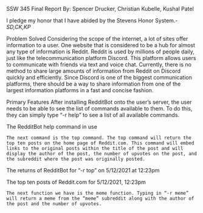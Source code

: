 
SSW 345 Final Report
By: Spencer Drucker, Christian Kubelle, Kushal Patel
 
I pledge my honor that I have abided by the Stevens Honor System.- *SD,CK,KP*





























Problem Solved
Considering the scope of the internet, a lot of sites offer information to a user. One website that is considered to be a hub for almost any type of information is Reddit. Reddit is used by millions of people daily, just like the telecommunication platform Discord. This platform allows users to communicate with friends via text and voice chat. Currently, there is no method to share large amounts of information from Reddit on Discord quickly and efficiently. Since Discord is one of the biggest communication platforms, there should be a way to share information from one of the largest information platforms in a fast and concise fashion.

Primary Features
	After installing RedditBot onto the user’s server, the user needs to be able to see the list of commands available to them. To do this, they can simply type “-r help” to see a list of all available commands.

The RedditBot help command in use

	The next command is the top command. The top command will return the top ten posts on the home page of Reddit.com. This command will embed links to the original posts within the title of the post and will display the author of the post, the number of upvotes on the post, and the subreddit where the post was originally posted.








The returns of RedditBot for “-r top” on 5/12/2021 at 12:23pm


The top ten posts of Reddit.com for 5/12/2021, 12:23pm







	The next function we have is the meme function. Typing in “-r meme” will return a meme from the “meme” subreddit along with the author of the post and the number of upvotes.




